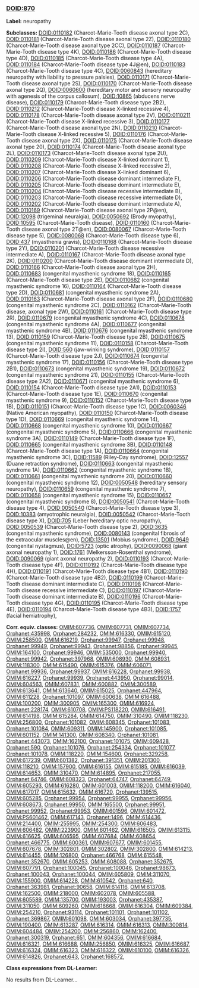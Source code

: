 
### [DOID:870](http://purl.obolibrary.org/obo/DOID_870)
**Label:** neuropathy

**Subclasses:** [DOID:0110182](http://purl.obolibrary.org/obo/DOID_0110182) (Charcot-Marie-Tooth disease axonal type 2C), [DOID:0110181](http://purl.obolibrary.org/obo/DOID_0110181) (Charcot-Marie-Tooth disease axonal type 2Z), [DOID:0110180](http://purl.obolibrary.org/obo/DOID_0110180) (Charcot-Marie-Tooth disease axonal type 2CC), [DOID:0110187](http://purl.obolibrary.org/obo/DOID_0110187) (Charcot-Marie-Tooth disease type 4K), [DOID:0110186](http://purl.obolibrary.org/obo/DOID_0110186) (Charcot-Marie-Tooth disease type 4D), [DOID:0110185](http://purl.obolibrary.org/obo/DOID_0110185) (Charcot-Marie-Tooth disease type 4A), [DOID:0110184](http://purl.obolibrary.org/obo/DOID_0110184) (Charcot-Marie-Tooth disease type 4J@en), [DOID:0110183](http://purl.obolibrary.org/obo/DOID_0110183) (Charcot-Marie-Tooth disease type 4C), [DOID:0060843](http://purl.obolibrary.org/obo/DOID_0060843) (hereditary neuropathy with liability to pressure palsies), [DOID:0110171](http://purl.obolibrary.org/obo/DOID_0110171) (Charcot-Marie-Tooth disease axonal type 2S), [DOID:0110170](http://purl.obolibrary.org/obo/DOID_0110170) (Charcot-Marie-Tooth disease axonal type 2Q), [DOID:0060600](http://purl.obolibrary.org/obo/DOID_0060600) (hereditary motor and sensory neuropathy with agenesis of the corpus callosum), [DOID:10865](http://purl.obolibrary.org/obo/DOID_10865) (abducens nerve disease), [DOID:0110179](http://purl.obolibrary.org/obo/DOID_0110179) (Charcot-Marie-Tooth disease type 2B2), [DOID:0110212](http://purl.obolibrary.org/obo/DOID_0110212) (Charcot-Marie-Tooth disease X-linked recessive 4), [DOID:0110178](http://purl.obolibrary.org/obo/DOID_0110178) (Charcot-Marie-Tooth disease axonal type 2V), [DOID:0110211](http://purl.obolibrary.org/obo/DOID_0110211) (Charcot-Marie-Tooth disease X-linked recessive 3), [DOID:0110177](http://purl.obolibrary.org/obo/DOID_0110177) (Charcot-Marie-Tooth disease axonal type 2N), [DOID:0110210](http://purl.obolibrary.org/obo/DOID_0110210) (Charcot-Marie-Tooth disease X-linked recessive 5), [DOID:0110176](http://purl.obolibrary.org/obo/DOID_0110176) (Charcot-Marie-Tooth disease axonal type 2X), [DOID:0110175](http://purl.obolibrary.org/obo/DOID_0110175) (Charcot-Marie-Tooth disease axonal type 20), [DOID:0110174](http://purl.obolibrary.org/obo/DOID_0110174) (Charcot-Marie-Tooth disease axonal type 2L), [DOID:0110173](http://purl.obolibrary.org/obo/DOID_0110173) (Charcot-Marie-Tooth disease axonal type 2U), [DOID:0110209](http://purl.obolibrary.org/obo/DOID_0110209) (Charcot-Marie-Tooth disease X-linked dominant 1), [DOID:0110208](http://purl.obolibrary.org/obo/DOID_0110208) (Charcot-Marie-Tooth disease X-linked recessive 2), [DOID:0110207](http://purl.obolibrary.org/obo/DOID_0110207) (Charcot-Marie-Tooth disease X-linked dominant 6), [DOID:0110206](http://purl.obolibrary.org/obo/DOID_0110206) (Charcot-Marie-Tooth disease dominant intermediate F), [DOID:0110205](http://purl.obolibrary.org/obo/DOID_0110205) (Charcot-Marie-Tooth disease dominant intermediate E), [DOID:0110204](http://purl.obolibrary.org/obo/DOID_0110204) (Charcot-Marie-Tooth disease recessive intermediate B), [DOID:0110203](http://purl.obolibrary.org/obo/DOID_0110203) (Charcot-Marie-Tooth disease recessive intermediate D), [DOID:0110202](http://purl.obolibrary.org/obo/DOID_0110202) (Charcot-Marie-Tooth disease dominant intermediate A), [DOID:0110169](http://purl.obolibrary.org/obo/DOID_0110169) (Charcot-Marie-Tooth disease axonal type 2P@en), [DOID:12098](http://purl.obolibrary.org/obo/DOID_12098) (trigeminal neuralgia), [DOID:0050692](http://purl.obolibrary.org/obo/DOID_0050692) (Brody myopathy), [DOID:10595](http://purl.obolibrary.org/obo/DOID_10595) (Charcot-Marie-Tooth disease), [DOID:0110160](http://purl.obolibrary.org/obo/DOID_0110160) (Charcot-Marie-Tooth disease axonal type 2T@en), [DOID:0080067](http://purl.obolibrary.org/obo/DOID_0080067) (Charcot-Marie-Tooth disease type 5), [DOID:0080068](http://purl.obolibrary.org/obo/DOID_0080068) (Charcot-Marie-Tooth disease type 6), [DOID:437](http://purl.obolibrary.org/obo/DOID_437) (myasthenia gravis), [DOID:0110168](http://purl.obolibrary.org/obo/DOID_0110168) (Charcot-Marie-Tooth disease type 2Y), [DOID:0110201](http://purl.obolibrary.org/obo/DOID_0110201) (Charcot-Marie-Tooth disease recessive intermediate A), [DOID:0110167](http://purl.obolibrary.org/obo/DOID_0110167) (Charcot-Marie-Tooth disease axonal type 2K), [DOID:0110200](http://purl.obolibrary.org/obo/DOID_0110200) (Charcot-Marie-Tooth disease dominant intermediate D), [DOID:0110166](http://purl.obolibrary.org/obo/DOID_0110166) (Charcot-Marie-Tooth disease axonal type 2H), [DOID:0110683](http://purl.obolibrary.org/obo/DOID_0110683) (congenital myasthenic syndrome 18), [DOID:0110165](http://purl.obolibrary.org/obo/DOID_0110165) (Charcot-Marie-Tooth disease type 2E), [DOID:0110682](http://purl.obolibrary.org/obo/DOID_0110682) (congenital myasthenic syndrome 16), [DOID:0110164](http://purl.obolibrary.org/obo/DOID_0110164) (Charcot-Marie-Tooth disease type 2D), [DOID:0110681](http://purl.obolibrary.org/obo/DOID_0110681) (congenital myasthenic syndrome 2A), [DOID:0110163](http://purl.obolibrary.org/obo/DOID_0110163) (Charcot-Marie-Tooth disease axonal type 2F), [DOID:0110680](http://purl.obolibrary.org/obo/DOID_0110680) (congenital myasthenic syndrome 2C), [DOID:0110162](http://purl.obolibrary.org/obo/DOID_0110162) (Charcot-Marie-Tooth disease, axonal type 2W), [DOID:0110161](http://purl.obolibrary.org/obo/DOID_0110161) (Charcot-Marie-Tooth disease type 2R), [DOID:0110679](http://purl.obolibrary.org/obo/DOID_0110679) (congenital myasthenic syndrome 4C), [DOID:0110678](http://purl.obolibrary.org/obo/DOID_0110678) (congenital myasthenic syndrome 4A), [DOID:0110677](http://purl.obolibrary.org/obo/DOID_0110677) (congenital myasthenic syndrome 4B), [DOID:0110676](http://purl.obolibrary.org/obo/DOID_0110676) (congenital myasthenic syndrome 13), [DOID:0110159](http://purl.obolibrary.org/obo/DOID_0110159) (Charcot-Marie-Tooth disease type 2B), [DOID:0110675](http://purl.obolibrary.org/obo/DOID_0110675) (congenital myasthenic syndrome 11), [DOID:0110158](http://purl.obolibrary.org/obo/DOID_0110158) (Charcot-Marie-Tooth disease type 2I), [DOID:560](http://purl.obolibrary.org/obo/DOID_560) (jaw-winking syndrome), [DOID:0110157](http://purl.obolibrary.org/obo/DOID_0110157) (Charcot-Marie-Tooth disease type 2J), [DOID:0110674](http://purl.obolibrary.org/obo/DOID_0110674) (congenital myasthenic syndrome 17), [DOID:0110156](http://purl.obolibrary.org/obo/DOID_0110156) (Charcot-Marie-Tooth disease type 2B1), [DOID:0110673](http://purl.obolibrary.org/obo/DOID_0110673) (congenital myasthenic syndrome 19), [DOID:0110672](http://purl.obolibrary.org/obo/DOID_0110672) (congenital myasthenic syndrome 21), [DOID:0110155](http://purl.obolibrary.org/obo/DOID_0110155) (Charcot-Marie-Tooth disease type 2A2), [DOID:0110671](http://purl.obolibrary.org/obo/DOID_0110671) (congenital myasthenic syndrome 6), [DOID:0110154](http://purl.obolibrary.org/obo/DOID_0110154) (Charcot-Marie-Tooth disease type 2A1), [DOID:0110153](http://purl.obolibrary.org/obo/DOID_0110153) (Charcot-Marie-Tooth disease type 1E), [DOID:0110670](http://purl.obolibrary.org/obo/DOID_0110670) (congenital myasthenic syndrome 9), [DOID:0110152](http://purl.obolibrary.org/obo/DOID_0110152) (Charcot-Marie-Tooth disease type 1B), [DOID:0110151](http://purl.obolibrary.org/obo/DOID_0110151) (Charcot-Marie-Tooth disease type 1C), [DOID:0060346](http://purl.obolibrary.org/obo/DOID_0060346) (Native American myopathy), [DOID:0110150](http://purl.obolibrary.org/obo/DOID_0110150) (Charcot-Marie-Tooth disease type 1D), [DOID:0110669](http://purl.obolibrary.org/obo/DOID_0110669) (congenital myasthenic syndrome 14), [DOID:0110668](http://purl.obolibrary.org/obo/DOID_0110668) (congenital myasthenic syndrome 10), [DOID:0110667](http://purl.obolibrary.org/obo/DOID_0110667) (congenital myasthenic syndrome 5), [DOID:0110666](http://purl.obolibrary.org/obo/DOID_0110666) (congenital myasthenic syndrome 3A), [DOID:0110149](http://purl.obolibrary.org/obo/DOID_0110149) (Charcot-Marie-Tooth disease type 1F), [DOID:0110665](http://purl.obolibrary.org/obo/DOID_0110665) (congenital myasthenic syndrome 3B), [DOID:0110148](http://purl.obolibrary.org/obo/DOID_0110148) (Charcot-Marie-Tooth disease type 1A), [DOID:0110664](http://purl.obolibrary.org/obo/DOID_0110664) (congenital myasthenic syndrome 3C), [DOID:11589](http://purl.obolibrary.org/obo/DOID_11589) (Riley-Day syndrome), [DOID:12557](http://purl.obolibrary.org/obo/DOID_12557) (Duane retraction syndrome), [DOID:0110663](http://purl.obolibrary.org/obo/DOID_0110663) (congenital myasthenic syndrome 1A), [DOID:0110662](http://purl.obolibrary.org/obo/DOID_0110662) (congenital myasthenic syndrome 1B), [DOID:0110661](http://purl.obolibrary.org/obo/DOID_0110661) (congenital myasthenic syndrome 20), [DOID:0110660](http://purl.obolibrary.org/obo/DOID_0110660) (congenital myasthenic syndrome 12), [DOID:0050548](http://purl.obolibrary.org/obo/DOID_0050548) (hereditary sensory neuropathy), [DOID:0110659](http://purl.obolibrary.org/obo/DOID_0110659) (congenital myasthenic syndrome 7), [DOID:0110658](http://purl.obolibrary.org/obo/DOID_0110658) (congenital myasthenic syndrome 15), [DOID:0110657](http://purl.obolibrary.org/obo/DOID_0110657) (congenital myasthenic syndrome 8), [DOID:0050541](http://purl.obolibrary.org/obo/DOID_0050541) (Charcot-Marie-Tooth disease type 4), [DOID:0050540](http://purl.obolibrary.org/obo/DOID_0050540) (Charcot-Marie-Tooth disease type 3), [DOID:10383](http://purl.obolibrary.org/obo/DOID_10383) (amyotrophic neuralgia), [DOID:0050542](http://purl.obolibrary.org/obo/DOID_0050542) (Charcot-Marie-Tooth disease type X), [DOID:705](http://purl.obolibrary.org/obo/DOID_705) (Leber hereditary optic neuropathy), [DOID:0050539](http://purl.obolibrary.org/obo/DOID_0050539) (Charcot-Marie-Tooth disease type 2), [DOID:3635](http://purl.obolibrary.org/obo/DOID_3635) (congenital myasthenic syndrome), [DOID:0080143](http://purl.obolibrary.org/obo/DOID_0080143) (congenital fibrosis of the extraocular muscles@en), [DOID:13501](http://purl.obolibrary.org/obo/DOID_13501) (Mobius syndrome), [DOID:9649](http://purl.obolibrary.org/obo/DOID_9649) (congenital nystagmus), [DOID:5723](http://purl.obolibrary.org/obo/DOID_5723) (optic atrophy), [DOID:0090068](http://purl.obolibrary.org/obo/DOID_0090068) (giant axonal neuropathy 1), [DOID:1761](http://purl.obolibrary.org/obo/DOID_1761) (Melkersson-Rosenthal syndrome), [DOID:0090069](http://purl.obolibrary.org/obo/DOID_0090069) (giant axonal neuropathy 2), [DOID:0110193](http://purl.obolibrary.org/obo/DOID_0110193) (Charcot-Marie-Tooth disease type 4F), [DOID:0110192](http://purl.obolibrary.org/obo/DOID_0110192) (Charcot-Marie-Tooth disease type 4H), [DOID:0110191](http://purl.obolibrary.org/obo/DOID_0110191) (Charcot-Marie-Tooth disease type 4B1), [DOID:0110190](http://purl.obolibrary.org/obo/DOID_0110190) (Charcot-Marie-Tooth disease type 4B2), [DOID:0110199](http://purl.obolibrary.org/obo/DOID_0110199) (Charcot-Marie-Tooth disease dominant intermediate C), [DOID:0110198](http://purl.obolibrary.org/obo/DOID_0110198) (Charcot-Marie-Tooth disease recessive intermediate C), [DOID:0110197](http://purl.obolibrary.org/obo/DOID_0110197) (Charcot-Marie-Tooth disease dominant intermediate B), [DOID:0110196](http://purl.obolibrary.org/obo/DOID_0110196) (Charcot-Marie-Tooth disease type 4G), [DOID:0110195](http://purl.obolibrary.org/obo/DOID_0110195) (Charcot-Marie-Tooth disease type 4E), [DOID:0110194](http://purl.obolibrary.org/obo/DOID_0110194) (Charcot-Marie-Tooth disease type 4B3), [DOID:1757](http://purl.obolibrary.org/obo/DOID_1757) (facial hemiatrophy), 

**Corr. equiv. classes:** [OMIM:607736](http://purl.obolibrary.org/obo/OMIM_607736), [OMIM:607731](http://purl.obolibrary.org/obo/OMIM_607731), [OMIM:607734](http://purl.obolibrary.org/obo/OMIM_607734), [Orphanet:435998](http://www.orpha.net/ORDO/Orphanet_435998), [Orphanet:284232](http://www.orpha.net/ORDO/Orphanet_284232), [OMIM:616330](http://purl.obolibrary.org/obo/OMIM_616330), [OMIM:615120](http://purl.obolibrary.org/obo/OMIM_615120), [OMIM:258500](http://purl.obolibrary.org/obo/OMIM_258500), [OMIM:616219](http://purl.obolibrary.org/obo/OMIM_616219), [Orphanet:99947](http://www.orpha.net/ORDO/Orphanet_99947), [Orphanet:99948](http://www.orpha.net/ORDO/Orphanet_99948), [Orphanet:99949](http://www.orpha.net/ORDO/Orphanet_99949), [Orphanet:99943](http://www.orpha.net/ORDO/Orphanet_99943), [Orphanet:98856](http://www.orpha.net/ORDO/Orphanet_98856), [Orphanet:99945](http://www.orpha.net/ORDO/Orphanet_99945), [OMIM:164100](http://purl.obolibrary.org/obo/OMIM_164100), [Orphanet:99946](http://www.orpha.net/ORDO/Orphanet_99946), [OMIM:535000](http://purl.obolibrary.org/obo/OMIM_535000), [Orphanet:99940](http://www.orpha.net/ORDO/Orphanet_99940), [Orphanet:99942](http://www.orpha.net/ORDO/Orphanet_99942), [Orphanet:397968](http://www.orpha.net/ORDO/Orphanet_397968), [OMIM:608930](http://purl.obolibrary.org/obo/OMIM_608930), [OMIM:608931](http://purl.obolibrary.org/obo/OMIM_608931), [OMIM:118300](http://purl.obolibrary.org/obo/OMIM_118300), [OMIM:615490](http://purl.obolibrary.org/obo/OMIM_615490), [OMIM:615376](http://purl.obolibrary.org/obo/OMIM_615376), [OMIM:606071](http://purl.obolibrary.org/obo/OMIM_606071), [Orphanet:99936](http://www.orpha.net/ORDO/Orphanet_99936), [Orphanet:99937](http://www.orpha.net/ORDO/Orphanet_99937), [OMIM:616228](http://purl.obolibrary.org/obo/OMIM_616228), [Orphanet:99938](http://www.orpha.net/ORDO/Orphanet_99938), [OMIM:616227](http://purl.obolibrary.org/obo/OMIM_616227), [Orphanet:99939](http://www.orpha.net/ORDO/Orphanet_99939), [Orphanet:443950](http://www.orpha.net/ORDO/Orphanet_443950), [Orphanet:99014](http://www.orpha.net/ORDO/Orphanet_99014), [OMIM:604563](http://purl.obolibrary.org/obo/OMIM_604563), [OMIM:607831](http://purl.obolibrary.org/obo/OMIM_607831), [OMIM:600882](http://purl.obolibrary.org/obo/OMIM_600882), [OMIM:300589](http://purl.obolibrary.org/obo/OMIM_300589), [OMIM:613641](http://purl.obolibrary.org/obo/OMIM_613641), [OMIM:613640](http://purl.obolibrary.org/obo/OMIM_613640), [OMIM:615025](http://purl.obolibrary.org/obo/OMIM_615025), [Orphanet:447964](http://www.orpha.net/ORDO/Orphanet_447964), [OMIM:611228](http://purl.obolibrary.org/obo/OMIM_611228), [Orphanet:101097](http://www.orpha.net/ORDO/Orphanet_101097), [OMIM:600638](http://purl.obolibrary.org/obo/OMIM_600638), [OMIM:616488](http://purl.obolibrary.org/obo/OMIM_616488), [OMIM:100200](http://purl.obolibrary.org/obo/OMIM_100200), [OMIM:300905](http://purl.obolibrary.org/obo/OMIM_300905), [OMIM:165300](http://purl.obolibrary.org/obo/OMIM_165300), [OMIM:616924](http://purl.obolibrary.org/obo/OMIM_616924), [Orphanet:228174](http://www.orpha.net/ORDO/Orphanet_228174), [OMIM:610708](http://purl.obolibrary.org/obo/OMIM_610708), [OMIM:PS118220](http://purl.obolibrary.org/obo/OMIM_PS118220), [OMIM:616491](http://purl.obolibrary.org/obo/OMIM_616491), [OMIM:614198](http://purl.obolibrary.org/obo/OMIM_614198), [OMIM:615284](http://purl.obolibrary.org/obo/OMIM_615284), [OMIM:614750](http://purl.obolibrary.org/obo/OMIM_614750), [OMIM:310490](http://purl.obolibrary.org/obo/OMIM_310490), [OMIM:118230](http://purl.obolibrary.org/obo/OMIM_118230), [OMIM:256800](http://purl.obolibrary.org/obo/OMIM_256800), [Orphanet:101082](http://www.orpha.net/ORDO/Orphanet_101082), [OMIM:608345](http://purl.obolibrary.org/obo/OMIM_608345), [Orphanet:101083](http://www.orpha.net/ORDO/Orphanet_101083), [Orphanet:101084](http://www.orpha.net/ORDO/Orphanet_101084), [OMIM:609311](http://purl.obolibrary.org/obo/OMIM_609311), [OMIM:145900](http://purl.obolibrary.org/obo/OMIM_145900), [Orphanet:101085](http://www.orpha.net/ORDO/Orphanet_101085), [OMIM:601152](http://purl.obolibrary.org/obo/OMIM_601152), [OMIM:141300](http://purl.obolibrary.org/obo/OMIM_141300), [OMIM:608340](http://purl.obolibrary.org/obo/OMIM_608340), [Orphanet:101081](http://www.orpha.net/ORDO/Orphanet_101081), [Orphanet:443073](http://www.orpha.net/ORDO/Orphanet_443073), [OMIM:162100](http://purl.obolibrary.org/obo/OMIM_162100), [Orphanet:101075](http://www.orpha.net/ORDO/Orphanet_101075), [OMIM:609428](http://purl.obolibrary.org/obo/OMIM_609428), [Orphanet:590](http://www.orpha.net/ORDO/Orphanet_590), [Orphanet:101076](http://www.orpha.net/ORDO/Orphanet_101076), [Orphanet:254334](http://www.orpha.net/ORDO/Orphanet_254334), [Orphanet:101077](http://www.orpha.net/ORDO/Orphanet_101077), [Orphanet:101078](http://www.orpha.net/ORDO/Orphanet_101078), [OMIM:118220](http://purl.obolibrary.org/obo/OMIM_118220), [OMIM:154600](http://purl.obolibrary.org/obo/OMIM_154600), [Orphanet:329258](http://www.orpha.net/ORDO/Orphanet_329258), [OMIM:617239](http://purl.obolibrary.org/obo/OMIM_617239), [OMIM:601382](http://purl.obolibrary.org/obo/OMIM_601382), [Orphanet:391351](http://www.orpha.net/ORDO/Orphanet_391351), [OMIM:201300](http://purl.obolibrary.org/obo/OMIM_201300), [OMIM:118210](http://purl.obolibrary.org/obo/OMIM_118210), [OMIM:157900](http://purl.obolibrary.org/obo/OMIM_157900), [OMIM:616155](http://purl.obolibrary.org/obo/OMIM_616155), [OMIM:615185](http://purl.obolibrary.org/obo/OMIM_615185), [OMIM:616039](http://purl.obolibrary.org/obo/OMIM_616039), [OMIM:614653](http://purl.obolibrary.org/obo/OMIM_614653), [OMIM:310470](http://purl.obolibrary.org/obo/OMIM_310470), [OMIM:614895](http://purl.obolibrary.org/obo/OMIM_614895), [Orphanet:217055](http://www.orpha.net/ORDO/Orphanet_217055), [Orphanet:64746](http://www.orpha.net/ORDO/Orphanet_64746), [OMIM:608323](http://purl.obolibrary.org/obo/OMIM_608323), [Orphanet:64747](http://www.orpha.net/ORDO/Orphanet_64747), [Orphanet:64749](http://www.orpha.net/ORDO/Orphanet_64749), [OMIM:605293](http://purl.obolibrary.org/obo/OMIM_605293), [OMIM:616280](http://purl.obolibrary.org/obo/OMIM_616280), [OMIM:601003](http://purl.obolibrary.org/obo/OMIM_601003), [OMIM:118200](http://purl.obolibrary.org/obo/OMIM_118200), [OMIM:616040](http://purl.obolibrary.org/obo/OMIM_616040), [OMIM:617017](http://purl.obolibrary.org/obo/OMIM_617017), [OMIM:615632](http://purl.obolibrary.org/obo/OMIM_615632), [OMIM:616720](http://purl.obolibrary.org/obo/OMIM_616720), [Orphanet:139515](http://www.orpha.net/ORDO/Orphanet_139515), [OMIM:605285](http://purl.obolibrary.org/obo/OMIM_605285), [Orphanet:99954](http://www.orpha.net/ORDO/Orphanet_99954), [Orphanet:99955](http://www.orpha.net/ORDO/Orphanet_99955), [Orphanet:99956](http://www.orpha.net/ORDO/Orphanet_99956), [OMIM:608673](http://purl.obolibrary.org/obo/OMIM_608673), [Orphanet:99950](http://www.orpha.net/ORDO/Orphanet_99950), [OMIM:165500](http://purl.obolibrary.org/obo/OMIM_165500), [Orphanet:99951](http://www.orpha.net/ORDO/Orphanet_99951), [Orphanet:99952](http://www.orpha.net/ORDO/Orphanet_99952), [Orphanet:99953](http://www.orpha.net/ORDO/Orphanet_99953), [OMIM:601596](http://purl.obolibrary.org/obo/OMIM_601596), [OMIM:601472](http://purl.obolibrary.org/obo/OMIM_601472), [OMIM:PS601462](http://purl.obolibrary.org/obo/OMIM_PS601462), [OMIM:617143](http://purl.obolibrary.org/obo/OMIM_617143), [Orphanet:1496](http://www.orpha.net/ORDO/Orphanet_1496), [OMIM:614436](http://purl.obolibrary.org/obo/OMIM_614436), [OMIM:214400](http://purl.obolibrary.org/obo/OMIM_214400), [OMIM:255995](http://purl.obolibrary.org/obo/OMIM_255995), [OMIM:254300](http://purl.obolibrary.org/obo/OMIM_254300), [OMIM:606483](http://purl.obolibrary.org/obo/OMIM_606483), [OMIM:606482](http://purl.obolibrary.org/obo/OMIM_606482), [OMIM:223900](http://purl.obolibrary.org/obo/OMIM_223900), [OMIM:601462](http://purl.obolibrary.org/obo/OMIM_601462), [OMIM:616505](http://purl.obolibrary.org/obo/OMIM_616505), [OMIM:613115](http://purl.obolibrary.org/obo/OMIM_613115), [OMIM:616625](http://purl.obolibrary.org/obo/OMIM_616625), [OMIM:606595](http://purl.obolibrary.org/obo/OMIM_606595), [OMIM:607684](http://purl.obolibrary.org/obo/OMIM_607684), [OMIM:608654](http://purl.obolibrary.org/obo/OMIM_608654), [Orphanet:466775](http://www.orpha.net/ORDO/Orphanet_466775), [OMIM:600361](http://purl.obolibrary.org/obo/OMIM_600361), [OMIM:607677](http://purl.obolibrary.org/obo/OMIM_607677), [OMIM:601455](http://purl.obolibrary.org/obo/OMIM_601455), [OMIM:607678](http://purl.obolibrary.org/obo/OMIM_607678), [OMIM:302801](http://purl.obolibrary.org/obo/OMIM_302801), [OMIM:302802](http://purl.obolibrary.org/obo/OMIM_302802), [OMIM:302800](http://purl.obolibrary.org/obo/OMIM_302800), [OMIM:614213](http://purl.obolibrary.org/obo/OMIM_614213), [OMIM:614455](http://purl.obolibrary.org/obo/OMIM_614455), [OMIM:126800](http://purl.obolibrary.org/obo/OMIM_126800), [Orphanet:466768](http://www.orpha.net/ORDO/Orphanet_466768), [OMIM:615548](http://purl.obolibrary.org/obo/OMIM_615548), [Orphanet:352670](http://www.orpha.net/ORDO/Orphanet_352670), [OMIM:605253](http://purl.obolibrary.org/obo/OMIM_605253), [OMIM:608088](http://purl.obolibrary.org/obo/OMIM_608088), [Orphanet:352675](http://www.orpha.net/ORDO/Orphanet_352675), [OMIM:607791](http://purl.obolibrary.org/obo/OMIM_607791), [Orphanet:100045](http://www.orpha.net/ORDO/Orphanet_100045), [Orphanet:100046](http://www.orpha.net/ORDO/Orphanet_100046), [Orphanet:98673](http://www.orpha.net/ORDO/Orphanet_98673), [Orphanet:100043](http://www.orpha.net/ORDO/Orphanet_100043), [Orphanet:100044](http://www.orpha.net/ORDO/Orphanet_100044), [OMIM:605809](http://purl.obolibrary.org/obo/OMIM_605809), [OMIM:311070](http://purl.obolibrary.org/obo/OMIM_311070), [OMIM:155900](http://purl.obolibrary.org/obo/OMIM_155900), [OMIM:614228](http://purl.obolibrary.org/obo/OMIM_614228), [OMIM:610542](http://purl.obolibrary.org/obo/OMIM_610542), [Orphanet:640](http://www.orpha.net/ORDO/Orphanet_640), [Orphanet:363981](http://www.orpha.net/ORDO/Orphanet_363981), [Orphanet:90658](http://www.orpha.net/ORDO/Orphanet_90658), [OMIM:614116](http://purl.obolibrary.org/obo/OMIM_614116), [OMIM:613708](http://purl.obolibrary.org/obo/OMIM_613708), [OMIM:162500](http://purl.obolibrary.org/obo/OMIM_162500), [OMIM:218000](http://purl.obolibrary.org/obo/OMIM_218000), [OMIM:602078](http://purl.obolibrary.org/obo/OMIM_602078), [OMIM:605588](http://purl.obolibrary.org/obo/OMIM_605588), [OMIM:605589](http://purl.obolibrary.org/obo/OMIM_605589), [OMIM:135700](http://purl.obolibrary.org/obo/OMIM_135700), [OMIM:193003](http://purl.obolibrary.org/obo/OMIM_193003), [Orphanet:435387](http://www.orpha.net/ORDO/Orphanet_435387), [OMIM:311050](http://purl.obolibrary.org/obo/OMIM_311050), [OMIM:609260](http://purl.obolibrary.org/obo/OMIM_609260), [OMIM:616668](http://purl.obolibrary.org/obo/OMIM_616668), [OMIM:616304](http://purl.obolibrary.org/obo/OMIM_616304), [OMIM:609384](http://purl.obolibrary.org/obo/OMIM_609384), [OMIM:254210](http://purl.obolibrary.org/obo/OMIM_254210), [Orphanet:93114](http://www.orpha.net/ORDO/Orphanet_93114), [Orphanet:101101](http://www.orpha.net/ORDO/Orphanet_101101), [Orphanet:101102](http://www.orpha.net/ORDO/Orphanet_101102), [Orphanet:369867](http://www.orpha.net/ORDO/Orphanet_369867), [OMIM:601098](http://purl.obolibrary.org/obo/OMIM_601098), [OMIM:603034](http://purl.obolibrary.org/obo/OMIM_603034), [Orphanet:397735](http://www.orpha.net/ORDO/Orphanet_397735), [OMIM:190400](http://purl.obolibrary.org/obo/OMIM_190400), [OMIM:613287](http://purl.obolibrary.org/obo/OMIM_613287), [OMIM:616314](http://purl.obolibrary.org/obo/OMIM_616314), [OMIM:616313](http://purl.obolibrary.org/obo/OMIM_616313), [OMIM:300814](http://purl.obolibrary.org/obo/OMIM_300814), [OMIM:604484](http://purl.obolibrary.org/obo/OMIM_604484), [OMIM:254200](http://purl.obolibrary.org/obo/OMIM_254200), [OMIM:256860](http://purl.obolibrary.org/obo/OMIM_256860), [OMIM:162400](http://purl.obolibrary.org/obo/OMIM_162400), [Orphanet:300319](http://www.orpha.net/ORDO/Orphanet_300319), [Orphanet:651](http://www.orpha.net/ORDO/Orphanet_651), [OMIM:604356](http://purl.obolibrary.org/obo/OMIM_604356), [OMIM:616684](http://purl.obolibrary.org/obo/OMIM_616684), [OMIM:616321](http://purl.obolibrary.org/obo/OMIM_616321), [OMIM:616688](http://purl.obolibrary.org/obo/OMIM_616688), [OMIM:256850](http://purl.obolibrary.org/obo/OMIM_256850), [OMIM:616325](http://purl.obolibrary.org/obo/OMIM_616325), [OMIM:616687](http://purl.obolibrary.org/obo/OMIM_616687), [OMIM:616324](http://purl.obolibrary.org/obo/OMIM_616324), [OMIM:616323](http://purl.obolibrary.org/obo/OMIM_616323), [OMIM:616322](http://purl.obolibrary.org/obo/OMIM_616322), [OMIM:610100](http://purl.obolibrary.org/obo/OMIM_610100), [OMIM:616326](http://purl.obolibrary.org/obo/OMIM_616326), [OMIM:614826](http://purl.obolibrary.org/obo/OMIM_614826), [Orphanet:643](http://www.orpha.net/ORDO/Orphanet_643), [Orphanet:168572](http://www.orpha.net/ORDO/Orphanet_168572), 

**Class expressions from DL-Learner:**

No results from DL-Learner...



